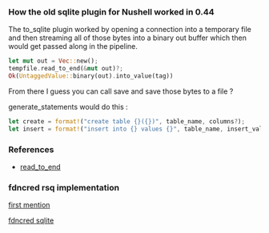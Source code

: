 
### How the old sqlite plugin for Nushell worked in 0.44

The to_sqlite plugin worked by opening a connection into a temporary file
and then streaming all of those bytes into a binary out buffer which then
would get passed along in the pipeline.  

```rust
let mut out = Vec::new();
tempfile.read_to_end(&mut out)?;
Ok(UntaggedValue::binary(out).into_value(tag))
```

From there I guess you can call save and save those bytes to a file ?

generate_statements would do this :

```rust
let create = format!("create table {}({})", table_name, columns?);
let insert = format!("insert into {} values {}", table_name, insert_values?);
```

### References

* [read_to_end](https://doc.rust-lang.org/nightly/std/io/trait.Read.html#method.read_to_end)

### fdncred rsq implementation

[first mention](https://discord.com/channels/601130461678272522/855886335980994600/933116747630923776)

[fdncred sqlite](https://github.com/fdncred/rsq)

